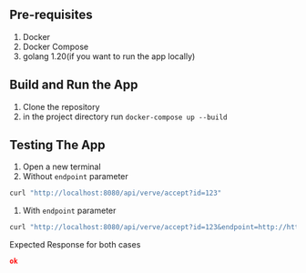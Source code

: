 Pre-requisites
----------------------
1. Docker
2. Docker Compose
3. golang 1.20(if you want to run the app locally)


Build and Run the App
----------------------
1. Clone the repository
2. in the project directory run `docker-compose up --build`


Testing The App
----------------------
1. Open a new terminal
2. Without `endpoint` parameter
```bash
curl "http://localhost:8080/api/verve/accept?id=123"
```

1. With `endpoint` parameter
```bash
curl "http://localhost:8080/api/verve/accept?id=123&endpoint=http://httpbin.org/post"
```

Expected Response for both cases
```json
ok
```